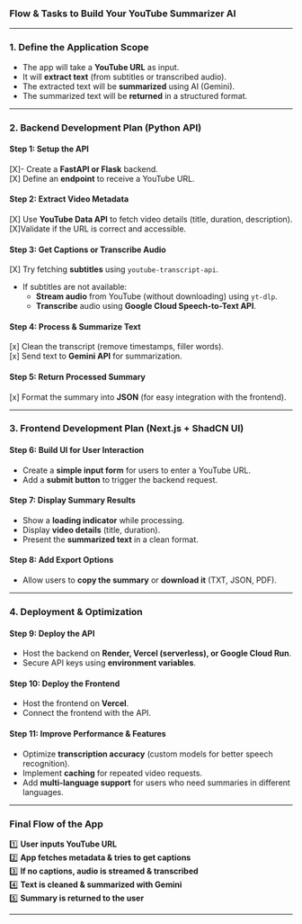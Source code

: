 ### **Flow & Tasks to Build Your YouTube Summarizer AI**  

---

### **1. Define the Application Scope**  
- The app will take a **YouTube URL** as input.  
- It will **extract text** (from subtitles or transcribed audio).  
- The extracted text will be **summarized** using AI (Gemini).  
- The summarized text will be **returned** in a structured format.  

---

### **2. Backend Development Plan (Python API)**  
#### **Step 1: Setup the API**  
[X]- Create a **FastAPI or Flask** backend.  
[X] Define an **endpoint** to receive a YouTube URL.  

#### **Step 2: Extract Video Metadata**  
[X] Use **YouTube Data API** to fetch video details (title, duration, description).  
[X]Validate if the URL is correct and accessible.  

#### **Step 3: Get Captions or Transcribe Audio**  
[X] Try fetching **subtitles** using `youtube-transcript-api`.  
- If subtitles are not available:  
  - **Stream audio** from YouTube (without downloading) using `yt-dlp`.  
  - **Transcribe** audio using **Google Cloud Speech-to-Text API**.  

#### **Step 4: Process & Summarize Text**  
[x] Clean the transcript (remove timestamps, filler words).  
[x] Send text to **Gemini API** for summarization.   

#### **Step 5: Return Processed Summary**  
[x] Format the summary into **JSON** (for easy integration with the frontend).  

---

### **3. Frontend Development Plan (Next.js + ShadCN UI)**  
#### **Step 6: Build UI for User Interaction**  
- Create a **simple input form** for users to enter a YouTube URL.  
- Add a **submit button** to trigger the backend request.  

#### **Step 7: Display Summary Results**  
- Show a **loading indicator** while processing.  
- Display **video details** (title, duration).  
- Present the **summarized text** in a clean format.  

#### **Step 8: Add Export Options**  
- Allow users to **copy the summary** or **download it** (TXT, JSON, PDF).  

---

### **4. Deployment & Optimization**  
#### **Step 9: Deploy the API**  
- Host the backend on **Render, Vercel (serverless), or Google Cloud Run**.  
- Secure API keys using **environment variables**.  

#### **Step 10: Deploy the Frontend**  
- Host the frontend on **Vercel**.  
- Connect the frontend with the API.  

#### **Step 11: Improve Performance & Features**  
- Optimize **transcription accuracy** (custom models for better speech recognition).  
- Implement **caching** for repeated video requests.  
- Add **multi-language support** for users who need summaries in different languages.  

---

### **Final Flow of the App**  
1️⃣ **User inputs YouTube URL**  
2️⃣ **App fetches metadata & tries to get captions**  
3️⃣ **If no captions, audio is streamed & transcribed**  
4️⃣ **Text is cleaned & summarized with Gemini**  
5️⃣ **Summary is returned to the user**  

---
